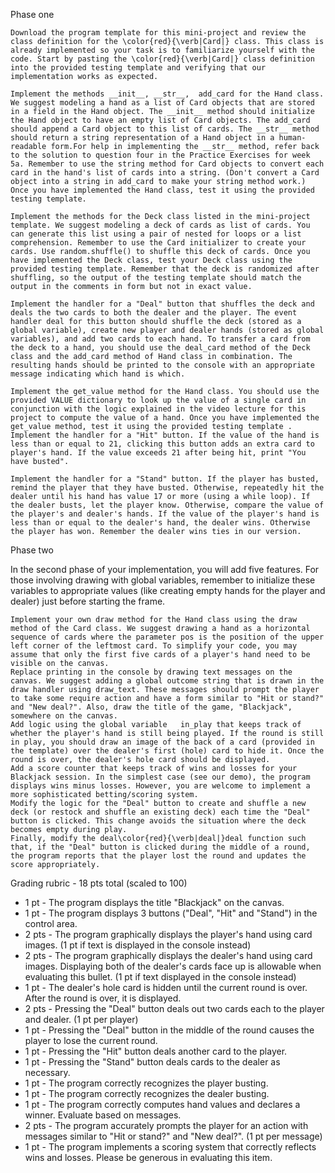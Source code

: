 Phase one

    Download the program template for this mini-project and review the class definition for the \color{red}{\verb|Card|} class. This class is already implemented so your task is to familiarize yourself with the code. Start by pasting the \color{red}{\verb|Card|} class definition into the provided testing template and verifying that our implementation works as expected.

    Implement the methods __init__, __str__,  add_card for the Hand class. We suggest modeling a hand as a list of Card objects that are stored in a field in the Hand object. The __init__ method should initialize the Hand object to have an empty list of Card objects. The add_card should append a Card object to this list of cards. The __str__ method should return a string representation of a Hand object in a human-readable form.For help in implementing the __str__ method, refer back to the solution to question four in the Practice Exercises for week 5a. Remember to use the string method for Card objects to convert each card in the hand's list of cards into a string. (Don't convert a Card object into a string in add_card to make your string method work.) Once you have implemented the Hand class, test it using the provided testing template.

    Implement the methods for the Deck class listed in the mini-project template. We suggest modeling a deck of cards as list of cards. You can generate this list using a pair of nested for loops or a list comprehension. Remember to use the Card initializer to create your cards. Use random.shuffle() to shuffle this deck of cards. Once you have implemented the Deck class, test your Deck class using the provided testing template. Remember that the deck is randomized after shuffling, so the output of the testing template should match the output in the comments in form but not in exact value.

    Implement the handler for a "Deal" button that shuffles the deck and deals the two cards to both the dealer and the player. The event handler deal for this button should shuffle the deck (stored as a global variable), create new player and dealer hands (stored as global variables), and add two cards to each hand. To transfer a card from the deck to a hand, you should use the deal_card method of the Deck class and the add_card method of Hand class in combination. The resulting hands should be printed to the console with an appropriate message indicating which hand is which.

    Implement the get_value method for the Hand class. You should use the provided VALUE dictionary to look up the value of a single card in conjunction with the logic explained in the video lecture for this project to compute the value of a hand. Once you have implemented the get_value method, test it using the provided testing template .
    Implement the handler for a "Hit" button. If the value of the hand is less than or equal to 21, clicking this button adds an extra card to player's hand. If the value exceeds 21 after being hit, print "You have busted".

    Implement the handler for a "Stand" button. If the player has busted, remind the player that they have busted. Otherwise, repeatedly hit the dealer until his hand has value 17 or more (using a while loop). If the dealer busts, let the player know. Otherwise, compare the value of the player's and dealer's hands. If the value of the player's hand is less than or equal to the dealer's hand, the dealer wins. Otherwise the player has won. Remember the dealer wins ties in our version.



Phase two

In the second phase of your implementation, you will add five features. For those involving drawing with global variables, remember to initialize these variables to appropriate values (like creating empty hands for the player and dealer) just before starting the frame.

    Implement your own draw method for the Hand class using the draw method of the Card class. We suggest drawing a hand as a horizontal sequence of cards where the parameter pos is the position of the upper left corner of the leftmost card. To simplify your code, you may assume that only the first five cards of a player's hand need to be visible on the canvas.
    Replace printing in the console by drawing text messages on the canvas. We suggest adding a global outcome string that is drawn in the draw handler using draw_text. These messages should prompt the player to take some require action and have a form similar to "Hit or stand?" and "New deal?". Also, draw the title of the game, "Blackjack", somewhere on the canvas.
    Add logic using the global variable   in_play that keeps track of whether the player's hand is still being played. If the round is still in play, you should draw an image of the back of a card (provided in the template) over the dealer's first (hole) card to hide it. Once the round is over, the dealer's hole card should be displayed.
    Add a score counter that keeps track of wins and losses for your Blackjack session. In the simplest case (see our demo), the program displays wins minus losses. However, you are welcome to implement a more sophisticated betting/scoring system.
    Modify the logic for the "Deal" button to create and shuffle a new deck (or restock and shuffle an existing deck) each time the "Deal" button is clicked. This change avoids the situation where the deck becomes empty during play.
    Finally, modify the deal\color{red}{\verb|deal|}deal function such that, if the "Deal" button is clicked during the middle of a round, the program reports that the player lost the round and updates the score appropriately.


Grading rubric - 18 pts total (scaled to 100)
- 1 pt - The program displays the title "Blackjack" on the canvas.
- 1 pt - The program displays 3 buttons ("Deal", "Hit" and "Stand") in the control area.
- 2 pts - The program graphically displays the player's hand using card images. (1 pt if text is displayed in the console instead)
- 2 pts - The program graphically displays the dealer's hand using card images. Displaying both of the dealer's cards face up is allowable when evaluating this bullet. (1 pt if text displayed in the console instead)
- 1 pt - The dealer's hole card is hidden until the current round is over. After the round is over, it is displayed.
- 2 pts - Pressing the "Deal" button deals out two cards each to the player and dealer. (1 pt per player)
- 1 pt - Pressing the "Deal" button in the middle of the round causes the player to lose the current round.
- 1 pt - Pressing the "Hit" button deals another card to the player.
- 1 pt - Pressing the "Stand" button deals cards to the dealer as necessary.
- 1 pt - The program correctly recognizes the player busting.
- 1 pt - The program correctly recognizes the dealer busting.
- 1 pt - The program correctly computes hand values and declares a winner. Evaluate based on messages.
- 2 pts - The program accurately prompts the player for an action with messages similar to "Hit or stand?" and "New deal?". (1 pt per message)
- 1 pt - The program implements a scoring system that correctly reflects wins and losses. Please be generous in evaluating this item.

